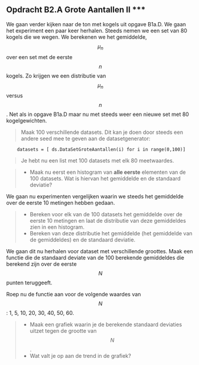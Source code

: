 ## Opdracht B2.A Grote Aantallen II ***
We gaan verder kijken naar de ton met kogels uit opgave B1a.D. 
We gaan het experiment een paar keer herhalen. Steeds nemen we een set van 80 kogels die we wegen. We berekenen we het gemiddelde, $$\mu_n$$ over een set met de eerste $$n$$ kogels. Zo krijgen we een distributie van $$\mu_n$$ versus $$n$$. Net als in opgave B1a.D maar nu met steeds weer een nieuwe set met 80 kogelgewichten.

 
>   Maak 100 verschillende datasets. Dit kan je doen door steeds een andere seed mee te geven aan de datasetgenerator: 
	
		datasets = [ ds.DataSetGroteAantallen(i) for i in range(0,100)]

>  Je hebt nu een list met 100 datasets met elk 80 meetwaardes.
		
 
> * Maak nu eerst een histogram van **alle eerste** elementen van de 100 datasets. Wat is hiervan het gemiddelde en de standaard deviatie? 
> 

We gaan nu experimenten vergelijken waarin we steeds het gemiddelde over de eerste 10 metingen hebben gedaan. 

> * Bereken voor elk van de 100 datasets het gemiddelde over de eerste 10 metingen en laat de distributie van deze gemiddeldes zien in een histogram. 
> * Bereken van deze distributie het gemiddelde (het gemiddelde van de gemiddeldes) en de standaard deviatie. 

We gaan dit nu herhalen voor dataset met verschillende groottes. Maak een functie die de standaard deviate van de 100 berekende gemiddeldes die berekend zijn over de eerste $$N$$ punten teruggeeft.

Roep nu de functie aan voor de volgende waardes van $$N$$: 1, 5, 10, 20, 30, 40, 50, 60.

>  * Maak een grafiek waarin je de berekende standaard deviaties uitzet tegen de grootte van $$N$$. 
> * Wat valt je op aan de trend in de grafiek?
  







